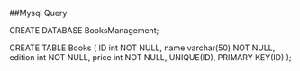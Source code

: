 ##Mysql Query

CREATE DATABASE BooksManagement;

CREATE TABLE Books ( 
 ID int NOT NULL,
  name varchar(50) NOT NULL,
  edition int NOT NULL, 
  price int NOT NULL, 
  UNIQUE(ID),
  PRIMARY KEY(ID)
);


